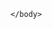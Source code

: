 <html>
	<head>
<script>

  
window.addEventListener("message", (event) => {

if ((event.data.method === "EMBEDDED_MESSAGING_DISPATCH_EVENT_TO_HOST" && event.data.data.eventDetails.conversationEntry && event.data.data.eventDetails.conversationEntry.entryPayload)){
	console.log('Inside if 1');
 	let payload = JSON.parse(event.data.data.eventDetails.conversationEntry.entryPayload);
 	if(payload.abstractMessage && payload.abstractMessage.choices) {

		console.log('Inside if 2');
  		var iframe = document.getElementById("embeddedMessagingFrame");
    		console.log('iframe1: '+iframe);
   		iframe.contentWindow.postMessage('InputDisable');

	}
 	else if(payload.abstractMessage && payload.abstractMessage.choicesResponse){
       		console.log('Inside if 3');
		var iframe = document.getElementById("embeddedMessagingFrame");
  		iframe.contentWindow.postMessage('InputEnable');

    	}
}

});

</script>
	</head>
	<body>
		<script type='text/javascript'>
	function initEmbeddedMessaging() {
		try {
			embeddedservice_bootstrap.settings.language = 'en_US'; // For example, enter 'en' or 'en-US'

			embeddedservice_bootstrap.init(
				'00DRt000009ECCE',
				'Vaijayanti_Test_Deployment',
				'https://haporg--pocagent.sandbox.my.site.com/ESWVaijayantiTestDeploy1744863440015',
				{
					scrt2URL: 'https://haporg--pocagent.sandbox.my.salesforce-scrt.com'
				}
			);
		} catch (err) {
			console.error('Error loading Embedded Messaging: ', err);
		}
	};
</script>
<script type='text/javascript' src='https://haporg--pocagent.sandbox.my.site.com/ESWVaijayantiTestDeploy1744863440015/assets/js/bootstrap.min.js' onload='initEmbeddedMessaging()'></script>


	</body>
</html>

